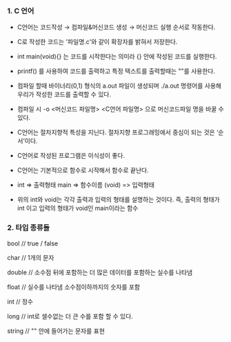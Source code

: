 ### 1. C 언어

- C언어는 코드작성 → 컴파일&머신코드 생성 → 머신코드 실행 순서로 작동한다.

- C로 작성한 코드는 '파일명.c'와 같이 확장자를 밝혀서 저장한다.

- int main(void){} 는 코드를 시작한다는 의미라 {} 안에 작성된 코드를 실행한다.

- printf() 를 사용하여 코드를 출력하고 특정 텍스트를 출력할때는 ""를 사용한다.

- 컴파일 할때 바이너리(0,1) 형식의 a.out 파일이 생성되며 ./a.out 명령어를 사용해 우리가 작성한 코드를 출력할 수 있다.

- 컴파일 시 -o <머신코드 파일명> <C언어 파일명> 으로 머신코드파일 명을 바꿀 수 있다.

- C언어는 절차지향적 특성을 지닌다. 절차지향 프로그래밍에서 중심이 되는 것은 ‘순서’이다.

- C언어로 작성된 프로그램은 이식성이 좋다.

- C언어는 기본적으로 함수로 시작해서 함수로 끝난다.

- int => 출력형태 main => 함수이름 (void) => 입력형태

- 위의 int와 void는 각각 출력과 입력의 형태를 설명하는 것이다. 즉, 출력의 형태가 int 이고 입력의 형태가 void인 main이라는 함수

### 2. 타입 종류들

bool // true / false

char // 1개의 문자

double // 소수점 뒤에 포함하는 더 많은 데이터를 포함하는 실수를 나타냄

float // 실수를 나타냄 소수점이하까지의 숫자를 포함

int // 정수

long // int로 셀수없는 더 큰 수를 포함 할 수 있다.

string // "" 안에 들어가는 문자를 표현
 
